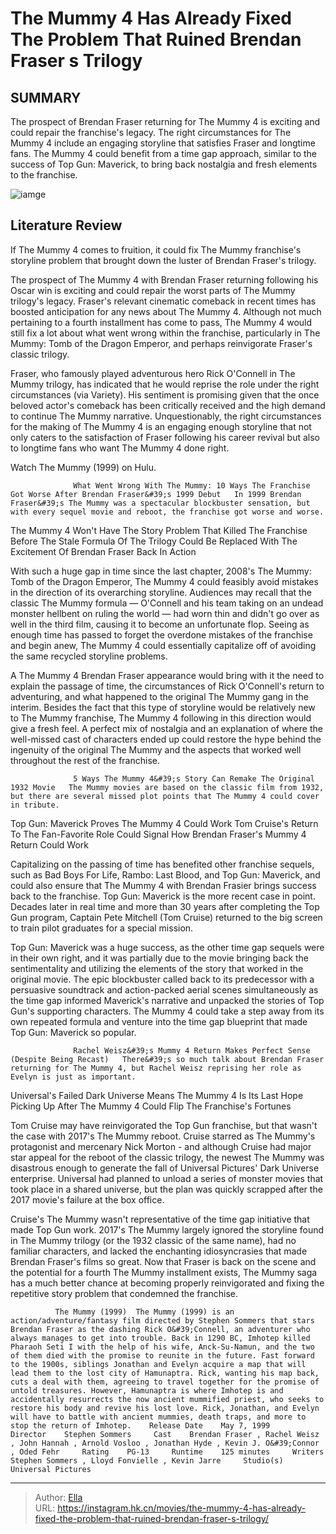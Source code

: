# The Mummy 4 Has Already Fixed The Problem That Ruined Brendan Fraser s Trilogy


## SUMMARY 



  The prospect of Brendan Fraser returning for The Mummy 4 is exciting and could repair the franchise&#39;s legacy.   The right circumstances for The Mummy 4 include an engaging storyline that satisfies Fraser and longtime fans.   The Mummy 4 could benefit from a time gap approach, similar to the success of Top Gun: Maverick, to bring back nostalgia and fresh elements to the franchise.  

![iamge](https://static1.srcdn.com/wordpress/wp-content/uploads/2023/06/the-mummy-trilogy-brendan-fraser-1.jpg)

## Literature Review

If The Mummy 4 comes to fruition, it could fix The Mummy franchise&#39;s storyline problem that brought down the luster of Brendan Fraser&#39;s trilogy. 




The prospect of The Mummy 4 with Brendan Fraser returning following his Oscar win is exciting and could repair the worst parts of The Mummy trilogy&#39;s legacy. Fraser&#39;s relevant cinematic comeback in recent times has boosted anticipation for any news about The Mummy 4. Although not much pertaining to a fourth installment has come to pass, The Mummy 4 would still fix a lot about what went wrong within the franchise, particularly in The Mummy: Tomb of the Dragon Emperor, and perhaps reinvigorate Fraser&#39;s classic trilogy.




Fraser, who famously played adventurous hero Rick O&#39;Connell in The Mummy trilogy, has indicated that he would reprise the role under the right circumstances (via Variety). His sentiment is promising given that the once beloved actor&#39;s comeback has been critically received and the high demand to continue The Mummy narrative. Unquestionably, the right circumstances for the making of The Mummy 4 is an engaging enough storyline that not only caters to the satisfaction of Fraser following his career revival but also to longtime fans who want The Mummy 4 done right.



Watch The Mummy (1999) on Hulu.




                  What Went Wrong With The Mummy: 10 Ways The Franchise Got Worse After Brendan Fraser&#39;s 1999 Debut   In 1999 Brendan Fraser&#39;s The Mummy was a spectacular blockbuster sensation, but with every sequel movie and reboot, the franchise got worse and worse.   





 The Mummy 4 Won&#39;t Have The Story Problem That Killed The Franchise Before 
The Stale Formula Of The Trilogy Could Be Replaced With The Excitement Of Brendan Fraser Back In Action
         

With such a huge gap in time since the last chapter, 2008&#39;s The Mummy: Tomb of the Dragon Emperor, The Mummy 4 could feasibly avoid mistakes in the direction of its overarching storyline. Audiences may recall that the classic The Mummy formula — O&#39;Connell and his team taking on an undead monster hellbent on ruling the world — had worn thin and didn&#39;t go over as well in the third film, causing it to become an unfortunate flop. Seeing as enough time has passed to forget the overdone mistakes of the franchise and begin anew, The Mummy 4 could essentially capitalize off of avoiding the same recycled storyline problems.


 




A The Mummy 4 Brendan Fraser appearance would bring with it the need to explain the passage of time, the circumstances of Rick O&#39;Connell&#39;s return to adventuring, and what happened to the original The Mummy gang in the interim. Besides the fact that this type of storyline would be relatively new to The Mummy franchise, The Mummy 4 following in this direction would give a fresh feel. A perfect mix of nostalgia and an explanation of where the well-missed cast of characters ended up could restore the hype behind the ingenuity of the original The Mummy and the aspects that worked well throughout the rest of the franchise.

                  5 Ways The Mummy 4&#39;s Story Can Remake The Original 1932 Movie   The Mummy movies are based on the classic film from 1932, but there are several missed plot points that The Mummy 4 could cover in tribute.    



 Top Gun: Maverick Proves The Mummy 4 Could Work 
Tom Cruise&#39;s Return To The Fan-Favorite Role Could Signal How Brendan Fraser&#39;s Mummy 4 Return Could Work
          




Capitalizing on the passing of time has benefited other franchise sequels, such as Bad Boys For Life, Rambo: Last Blood, and Top Gun: Maverick, and could also ensure that The Mummy 4 with Brendan Frasier brings success back to the franchise. Top Gun: Maverick is the more recent case in point. Decades later in real time and more than 30 years after completing the Top Gun program, Captain Pete Mitchell (Tom Cruise) returned to the big screen to train pilot graduates for a special mission.

Top Gun: Maverick was a huge success, as the other time gap sequels were in their own right, and it was partially due to the movie bringing back the sentimentality and utilizing the elements of the story that worked in the original movie. The epic blockbuster called back to its predecessor with a persuasive soundtrack and action-packed aerial scenes simultaneously as the time gap informed Maverick&#39;s narrative and unpacked the stories of Top Gun&#39;s supporting characters. The Mummy 4 could take a step away from its own repeated formula and venture into the time gap blueprint that made Top Gun: Maverick so popular.




                  Rachel Weisz&#39;s Mummy 4 Return Makes Perfect Sense (Despite Being Recast)   There&#39;s so much talk about Brendan Fraser returning for The Mummy 4, but Rachel Weisz reprising her role as Evelyn is just as important.   



 Universal&#39;s Failed Dark Universe Means The Mummy 4 Is Its Last Hope 
Picking Up After The Mummy 4 Could Flip The Franchise&#39;s Fortunes
          

Tom Cruise may have reinvigorated the Top Gun franchise, but that wasn&#39;t the case with 2017&#39;s The Mummy reboot. Cruise starred as The Mummy&#39;s protagonist and mercenary Nick Morton - and although Cruise had major star appeal for the reboot of the classic trilogy, the newest The Mummy was disastrous enough to generate the fall of Universal Pictures&#39; Dark Universe enterprise. Universal had planned to unload a series of monster movies that took place in a shared universe, but the plan was quickly scrapped after the 2017 movie&#39;s failure at the box office.





 

Cruise&#39;s The Mummy wasn&#39;t representative of the time gap initiative that made Top Gun work. 2017&#39;s The Mummy largely ignored the storyline found in The Mummy trilogy (or the 1932 classic of the same name), had no familiar characters, and lacked the enchanting idiosyncrasies that made Brendan Fraser&#39;s films so great. Now that Fraser is back on the scene and the potential for a fourth The Mummy installment exists, The Mummy saga has a much better chance at becoming properly reinvigorated and fixing the repetitive story problem that condemned the franchise.

              The Mummy (1999)  The Mummy (1999) is an action/adventure/fantasy film directed by Stephen Sommers that stars Brendan Fraser as the dashing Rick O&#39;Connell, an adventurer who always manages to get into trouble. Back in 1290 BC, Imhotep killed Pharaoh Seti I with the help of his wife, Anck-Su-Namun, and the two of them died with the promise to reunite in the future. Fast forward to the 1900s, siblings Jonathan and Evelyn acquire a map that will lead them to the lost city of Hamunaptra. Rick, wanting his map back, cuts a deal with them, agreeing to travel together for the promise of untold treasures. However, Hamunaptra is where Imhotep is and accidentally resurrects the now ancient mummified priest, who seeks to restore his body and revive his lost love. Rick, Jonathan, and Evelyn will have to battle with ancient mummies, death traps, and more to stop the return of Imhotep.    Release Date    May 7, 1999     Director    Stephen Sommers     Cast    Brendan Fraser , Rachel Weisz , John Hannah , Arnold Vosloo , Jonathan Hyde , Kevin J. O&#39;Connor , Oded Fehr     Rating    PG-13     Runtime    125 minutes     Writers    Stephen Sommers , Lloyd Fonvielle , Kevin Jarre     Studio(s)    Universal Pictures      




 



---

> Author: [Ella](https://instagram.hk.cn/)  
> URL: https://instagram.hk.cn/movies/the-mummy-4-has-already-fixed-the-problem-that-ruined-brendan-fraser-s-trilogy/  

